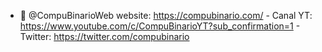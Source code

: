 - 👋 @CompuBinarioWeb
website: https://compubinario.com/ - Canal YT: https://www.youtube.com/c/CompuBinarioYT?sub_confirmation=1 - Twitter: https://twitter.com/compubinario
<!---
CompuBinarioWeb/CompuBinarioWeb is a ✨ special ✨ repository because its `README.md` (this file) appears on your GitHub profile.
You can click the Preview link to take a look at your changes.
--->
